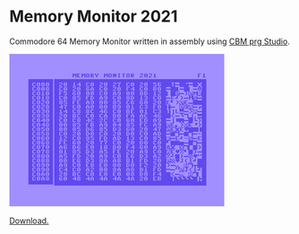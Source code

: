 # Memory Monitor 2021

Commodore 64 Memory Monitor written in assembly using [CBM prg Studio](https://www.ajordison.co.uk/).

![Memory Monitor](screenshot.png)

[Download.](https://github.com/wardog1uk/MemMon2/releases/latest)

